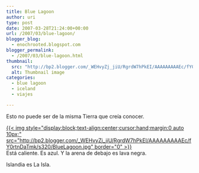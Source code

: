 ```yaml
---
title: Blue Lagoon
author: uri
type: post
date: 2007-03-28T21:24:00+00:00
url: /2007/03/blue-lagoon/
blogger_blog:
  - enochrooted.blogspot.com
blogger_permalink:
  - /2007/03/blue-lagoon.html
thumbnail:
  src: "http://bp2.blogger.com/_WEHvyZj_jiU/RgrdW7hPkEI/AAAAAAAAAEc/fY0rtnDaTmk/s320/BlueLagoon.jpg"
  alt: Thumbnail image
categories:
  - blue lagoon
  - iceland
  - viajes

---
```

Esto no puede ser de la misma Tierra que creía conocer.

[{{< img style="display:block;text-align:center;cursor:hand;margin:0 auto 10px;" src="http://bp2.blogger.com/_WEHvyZj_jiU/RgrdW7hPkEI/AAAAAAAAAEc/fY0rtnDaTmk/s320/BlueLagoon.jpg" border="0" >}}][1]  
Está caliente. Es azul. Y la arena de debajo es lava negra. 

Islandia es La Isla.

 [1]: http://bp2.blogger.com/_WEHvyZj_jiU/RgrdW7hPkEI/AAAAAAAAAEc/fY0rtnDaTmk/s1600-h/BlueLagoon.jpg